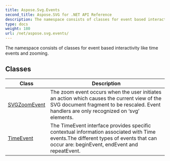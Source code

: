 ```yaml
---
title: Aspose.Svg.Events
second_title: Aspose.SVG for .NET API Reference
description: The namespace consists of classes for event based interactivity like time events and zooming
type: docs
weight: 180
url: /net/aspose.svg.events/
---
```

The namespace consists of classes for event based interactivity like time events and zooming.

## Classes

| Class | Description |
| --- | --- |
| [SVGZoomEvent](./svgzoomevent/) | The zoom event occurs when the user initiates an action which causes the current view of the SVG document fragment to be rescaled. Event handlers are only recognized on ‘svg’ elements. |
| [TimeEvent](./timeevent/) | The TimeEvent interface provides specific contextual information associated with Time events.The different types of events that can occur are: beginEvent, endEvent and repeatEvent. |
